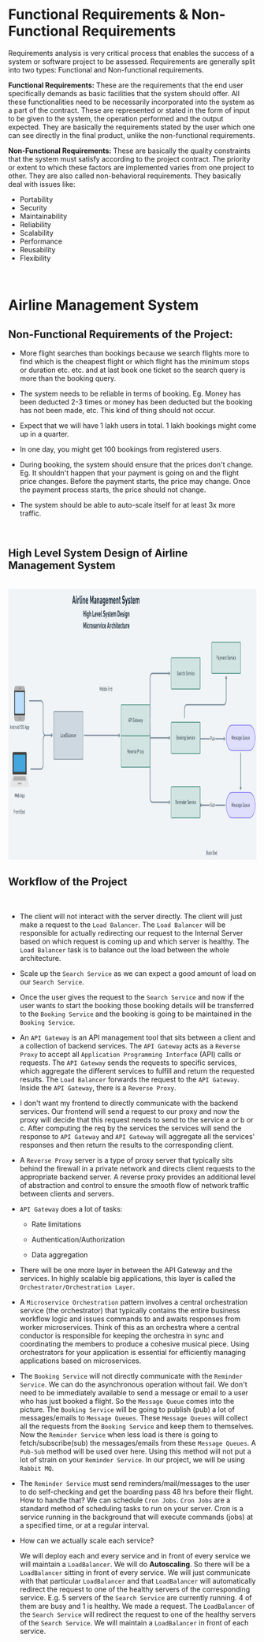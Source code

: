# Functional Requirements & Non-Functional Requirements

Requirements analysis is very critical process that enables the success of a system or software project to be assessed. Requirements are generally split into two types: Functional and Non-functional requirements.

**Functional Requirements:** These are the requirements that the end user specifically demands as basic facilities that the system should offer. All these functionalities need to be necessarily incorporated into the system as a part of the contract. These are represented or stated in the form of input to be given to the system, the operation performed and the output expected. They are basically the requirements stated by the user which one can see directly in the final product, unlike the non-functional requirements.

**Non-Functional Requirements:** These are basically the quality constraints that the system must satisfy according to the project contract. The priority or extent to which these factors are implemented varies from one project to other. They are also called non-behavioral requirements.
They basically deal with issues like:

- Portability
- Security
- Maintainability
- Reliability
- Scalability
- Performance
- Reusability
- Flexibility

</br>

# Airline Management System

## Non-Functional Requirements of the Project:

- More flight searches than bookings because we search flights more to find which is the cheapest flight or which flight has the minimum stops or duration etc. etc. and at last book one ticket so the search query is more than the booking query.

- The system needs to be reliable in terms of booking. Eg. Money has been deducted 2-3 times or money has been deducted but the booking has not been made, etc. This kind of thing should not occur.

- Expect that we will have 1 lakh users in total. 1 lakh bookings might come up in a quarter.

- In one day, you might get 100 bookings from registered users.

- During booking, the system should ensure that the prices don't change. Eg. It shouldn't happen that your payment is going on and the flight price changes. Before the payment starts, the price may change. Once the payment process starts, the price should not change.

- The system should be able to auto-scale itself for at least 3x more traffic.

</br>

## High Level System Design of Airline Management System

</br>

<img src="./ss1.png"  width="1200" height="550">

</br>

## Workflow of the Project

</br>

- The client will not interact with the server directly. The client will just make a request to the `Load Balancer`. The `Load Balancer` will be responsible for actually redirecting our request to the Internal Server based on which request is coming up and which server is healthy. The `Load Balancer` task is to balance out the load between the whole architecture. 

- Scale up the `Search Service` as we can expect a good amount of load on our `Search Service`.  

- Once the user gives the request to the `Search Service` and now if the user wants to start the booking those booking details will be transferred to the `Booking Service` and the booking is going to be maintained in the `Booking Service`. 

- An `API Gateway` is an API management tool that sits between a client and a collection of backend services. The `API Gateway` acts as a `Reverse Proxy` to accept all `Application Programming Interface` (API) calls or requests. The `API Gateway` sends the requests to specific services, which aggregate the different services to fulfill and return the requested results. The `Load Balancer` forwards the request to the `API Gateway`. Inside the `API Gateway`, there is a `Reverse Proxy`.

- I don't want my frontend to directly communicate with the backend services. Our frontend will send a request to our proxy and now the proxy will decide that this request needs to send to the service a or b or c. After computing the req by the services the services will send the response to `API Gateway` and `API Gateway` will aggregate all the services' responses and then return the results to the corresponding client.

- A `Reverse Proxy` server is a type of proxy server that typically sits behind the firewall in a private network and directs client requests to the appropriate backend server. A reverse proxy provides an additional level of abstraction and control to ensure the smooth flow of network traffic between clients and servers.

- `API Gateway` does a lot of tasks:

    - Rate limitations

    - Authentication/Authorization

    - Data aggregation

- There will be one more layer in between the API Gateway and the services. In highly scalable big applications, this layer is called the `Orchestrator/Orchestration Layer`.

- A `Microservice Orchestration` pattern involves a central orchestration service (the orchestrator) that typically contains the entire business workflow logic and issues commands to and awaits responses from worker microservices. Think of this as an orchestra where a central conductor is responsible for keeping the orchestra in sync and coordinating the members to produce a cohesive musical piece. Using orchestrators for your application is essential for efficiently managing applications based on microservices.

- The `Booking Service` will not directly communicate with the `Reminder Service`. We can do the asynchronous operation without fail. We don't need to be immediately available to send a message or email to a user who has just booked a flight. So the `Message Queue` comes into the picture. The `Booking Service` will be going to publish (pub) a lot of messages/emails to `Message Queues`. These `Message Queues` will collect all the requests from the `Booking Service` and keep them to themselves. Now the `Reminder Service` when less load is there is going to fetch/subscribe(sub) the messages/emails from these `Message Queues`. A `Pub-Sub` method will be used over here. Using this method will not put a lot of strain on your `Reminder Service`. In our project, we will be using `Rabbit MQ`.

- The `Reminder Service` must send reminders/mail/messages to the user to do self-checking and get the boarding pass 48 hrs before their flight. How to handle that? We can schedule `Cron Jobs`. `Cron Jobs` are a standard method of scheduling tasks to run on your server. Cron is a service running in the background that will execute commands (jobs) at a specified time, or at a regular interval.

- How can we actually scale each service?

    We will deploy each and every service and in front of every service we will maintain a `LoadBalancer`. We will do **Autoscaling**. So there will be a `LoadBalancer` sitting in front of every service. We will just communicate with that particular `LoadBalancer` and that `LoadBalancer` will automatically redirect the request to one of the healthy servers of the corresponding service. E.g. 5 servers of the `Search Service` are currently running. 4 of them are busy and 1 is healthy. We made a request. The `LoadBalancer` of the `Search Service` will redirect the request to one of the healthy servers of the `Search Service`. We will maintain a `LoadBalancer` in front of each service.

 

